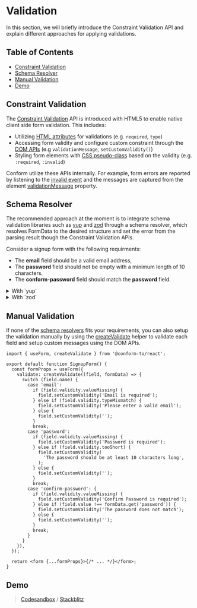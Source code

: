# Validation

In this section, we will briefly introduce the Constraint Validation API and explain different approaches for applying validations.

<!-- aside -->

## Table of Contents

- [Constraint Validation](#constraint-validation)
- [Schema Resolver](#schema-resolver)
- [Manual Validation](#manual-validation)
- [Demo](#demo)

<!-- /aside -->

## Constraint Validation

The [Constraint Validation](https://caniuse.com/constraint-validation) API is introduced with HTML5 to enable native client side form validation. This includes:

- Utilizing [HTML attributes](https://developer.mozilla.org/en-US/docs/Web/Guide/HTML/Constraint_validation#validation-related_attributes) for validations (e.g. `required`, `type`)
- Accessing form validity and configure custom constraint through the [DOM APIs](https://developer.mozilla.org/en-US/docs/Web/API/Constraint_validation#extensions_to_other_interfaces) (e.g `validationMessage`, `setCustomValidity()`)
- Styling form elements with [CSS pseudo-class](https://developer.mozilla.org/en-US/docs/Learn/Forms/Form_validation#the_constraint_validation_api) based on the validity (e.g. `:required`, `:invalid`)

Conform utilize these APIs internally. For example, form errors are reported by listening to the [invalid event](https://developer.mozilla.org/en-US/docs/Web/API/HTMLInputElement/invalid_event) and the messages are captured from the element [validationMessage](https://developer.mozilla.org/en-US/docs/Web/API/HTMLObjectElement/validationMessage) property.

## Schema Resolver

The recommended approach at the moment is to integrate schema validation libraries such as [yup](https://github.com/jquense/yup) and [zod](https://github.com/colinhacks/zod) through a schema resolver, which resolves FormData to the desired structure and set the error from the parsing result though the Constraint Validation APIs.

Consider a signup form with the following requirments:

- The **email** field should be a valid email address,
- The **password** field should not be empty with a minimum length of 10 characters.
- The **conform-password** field should match the **password** field.

<details>
<summary>With `yup` </summary>

```tsx
import { useForm } from '@conform-to/react';
import { resolve } from '@conform-to/yup';
import * as yup from 'yup';

const schema = resolve(
  yup.object({
    email: yup
      .string()
      .required('Email is required')
      .email('Please enter a valid email'),
    password: yup
      .string()
      .required('Password is required')
      .min(10, 'The password should be at least 10 characters long'),
    'confirm-password': yup
      .string()
      .required('Confirm Password is required')
      .equals([yup.ref('password')], 'The password does not match'),
  }),
);

export default function SignupForm() {
  const formProps = useForm({
    validate: schema.validate,
  });

  return <form {...formProps}>{/* ... */}</form>;
}
```

[Full example](/examples/yup)

</details>

<details>
<summary>With `zod`</summary>

```tsx
import { useForm } from '@conform-to/react';
import { resolve } from '@conform-to/zod';
import { z } from 'zod';

const schema = resolve(
  z
    .object({
      email: z
        .string({ required_error: 'Email is required' })
        .email('Please enter a valid email'),
      password: z
        .string({ required_error: 'Password is required' })
        .min(10, 'The password should be at least 10 characters long'),
      'confirm-password': z.string({
        required_error: 'Confirm Password is required',
      }),
    })
    .refine((value) => value.password === value['confirm-password'], {
      message: 'The password does not match',
      path: ['confirm-password'],
    }),
);

export default function SignupForm() {
  const formProps = useForm({
    validate: schema.validate,
  });

  return <form {...formProps}>{/* ... */}</form>;
}
```

[Full example](/examples/zod)

</details>

## Manual Validation

If none of the [schema resolvers](#schema-resolver) fits your requirements, you can also setup the validation manually by using the [createValidate](/packages/conform-react/README.md#createvalidate) helper to validate each field and setup custom messages using the DOM APIs.

```tsx
import { useForm, createValidate } from '@conform-to/react';

export default function SignupForm() {
  const formProps = useForm({
    validate: createValidate((field, formData) => {
      switch (field.name) {
        case 'email':
          if (field.validity.valueMissing) {
            field.setCustomValidity('Email is required');
          } else if (field.validity.typeMismatch) {
            field.setCustomValidity('Please enter a valid email');
          } else {
            field.setCustomValidity('');
          }
          break;
        case 'password':
          if (field.validity.valueMissing) {
            field.setCustomValidity('Password is required');
          } else if (field.validity.tooShort) {
            field.setCustomValidity(
              'The password should be at least 10 characters long',
            );
          } else {
            field.setCustomValidity('');
          }
          break;
        case 'confirm-password': {
          if (field.validity.valueMissing) {
            field.setCustomValidity('Confirm Password is required');
          } else if (field.value !== formData.get('password')) {
            field.setCustomValidity('The password does not match');
          } else {
            field.setCustomValidity('');
          }
          break;
        }
      }
    }),
  });

  return <form {...formProps}>{/* ... */}</form>;
}
```

## Demo

> [Codesandbox](https://codesandbox.io/s/github/edmundhung/conform/tree/main/examples/validation) / [Stackblitz](https://stackblitz.com/github/edmundhung/conform/tree/main/examples/validation)
